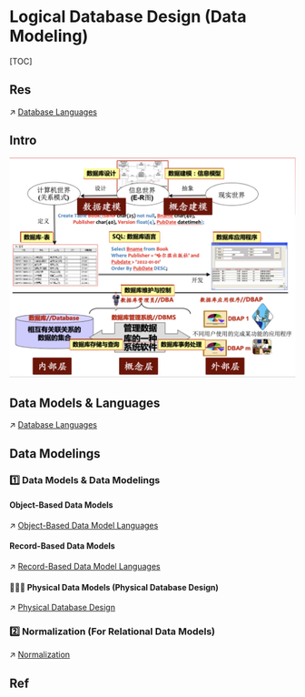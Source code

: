 # Logical Database Design (Data Modeling)

[TOC]



## Res
↗ [Database Languages](../../../🗣️%20Database%20Languages/Database%20Languages.md)



## Intro
![](../../../../../../Assets/Pics/Screenshot%202023-03-06%20at%204.44.56%20PM.png)



## Data Models & Languages
↗ [Database Languages](../../../🗣️%20Database%20Languages/Database%20Languages.md)



## Data Modelings
### 1️⃣ Data Models & Data Modelings
#### Object-Based Data Models
↗ [Object-Based Data Model Languages](../../../🗣️%20Database%20Languages/Object-Based%20Data%20Model%20Languages/Object-Based%20Data%20Model%20Languages.md)


#### Record-Based Data Models
↗ [Record-Based Data Model Languages](../../../🗣️%20Database%20Languages/Record-Based%20Data%20Model%20Languages/Record-Based%20Data%20Model%20Languages.md)


#### 🧑🏿‍🏭 Physical Data Models (Physical Database Design)
↗ [Physical Database Design](../Physical%20Database%20Design/Physical%20Database%20Design.md)


### 2️⃣ Normalization (For Relational Data Models)
↗ [Normalization](Record-Based%20Data%20Models/Relational%20(Data)%20Models/Normalization/Normalization.md)





## Ref

